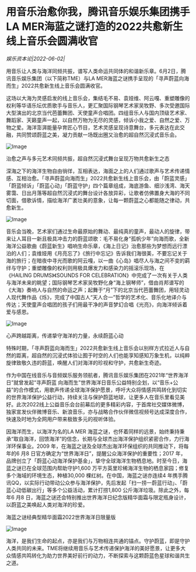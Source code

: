 # 用音乐治愈你我，腾讯音乐娱乐集团携手LA MER海蓝之谜打造的2022共愈新生线上音乐会圆满收官

*娱乐资本论|2022-06-02|*

用音乐让人类与海洋同频共振，谱写人类命运共同体的和谐新乐章。6月2日，腾讯音乐娱乐集团（以下简称TME）与LA MER海蓝之谜携手呈现的「寻声蔚蓝向海而生」2022共愈新生线上音乐会圆满收官。

这场以大海为灵感启发的线上音乐会，集结毛不易、袁娅维、阿云嘎、重塑雕像的权利等华语乐坛优质歌手与音乐人，更汇聚国际钢琴艺术家吴牧野、多次受邀国际大型演出的北京当代芭蕾舞团、天使童声合唱团。四组音乐人与国内顶级艺术家、舞蹈家、天籁童声一起，以自然万物为无尽的灵感，倾诉小我之爱、自然之爱、万物之爱。海洋澎湃能量孕育匠心节目，艺术灵感呈现诗意舞台，多元表达在此交融，共同赞颂蔚蓝之美，凝力贡献一场既出圈又治愈的超自然沉浸式音乐会。

![Image](http://static.ylzbl.com/uploads/ueditor/php/upload/image/20220602/1654174020258790.png)

治愈之声与多元艺术同频共振，超自然沉浸式舞台呈现万物共愈新生之态

深海之下的海洋生物自由徜徉，互相表达，海面之上的人们通过歌声与艺术传递情感、互相治愈。「寻声蔚蓝向海而生」2022共愈新生线上音乐会，由「蔚蓝灵感」「蔚蓝倾诉」「蔚蓝心动」「蔚蓝守护」四个篇章组成，海底游鱼、细沙浅湾、海天雾霭、日出月落等超自然沉浸式的舞台设计各放异彩，让歌者仿佛置身大海的不同切面，借歌诉情，描绘海洋广袤壮美的意象，让每一颗蔚蓝之心都能随之律动，共愈新生。

![Image](http://static.ylzbl.com/uploads/ueditor/php/upload/image/20220602/1654174177302254.jpeg)

音乐会当晚，艺术家们通过生命最原始的舞动、最纯真的童声，最动人的旋律，带来让人耳目一新且极具冲击力的蔚蓝颂歌：毛不易化身“孤帆少年”向海而歌，全新海洋公益歌曲《蔚蓝新生》唱响生命乐章，《海上日记》治愈那些为梦想而远行漂泊的人们；袁维娅用《月亮忘了》《旅行中忘记》告诉我们海很美，不要忘记关于海的旅行；在暗夜中寻光而歌的阿云嘎，以一曲《心岛》唱尽人与海之间不变的羁绊与守护；重塑雕像的权利则用极具爆发力和感染力的摇滚乐现场，在《HAILING DRUMS》《SOUNDS FOR CELEBRATION》中完成了一次有关于人类与海洋未来的眺望；国际钢琴艺术家吴牧野化身“海上钢琴师”，借由肖邦谱写的《大海》奏响人与自然的命运之声；起舞于“月”下的北京当代芭蕾舞团，用轻灵动人现代舞作品《烁》，完成了中国古人“天人合一”哲学的艺术化、音乐化地译介与传达；天使童声合唱团的孩子们用最干净的声音梦幻合唱《光亮》，向海洋倾诉着爱与感恩。

![Image](http://static.ylzbl.com/uploads/ueditor/php/upload/image/20220602/1654174225564569.jpeg)

心声跨越距离，传递挚守海洋的力量，永续蔚蓝心动

特殊时期，「寻声蔚蓝向海而生」2022共愈新生线上音乐会以别样方式拉近人与自然的距离，超自然的沉浸式体验让囿于时空的人们也能享知感知万象生机，以纯粹旋律致敬久违的蔚蓝，唤醒人们对海洋的珍视和守护，共愈新生奇迹。

作为中国在线音乐与音频娱乐服务领航者，腾讯音乐娱乐集团在2021年“世界海洋日”就曾发起“寻声蔚蓝 向海而生”世界海洋日音乐公益特别企划，以“音乐+公益”的合作模式，用歌声传递全球海洋保护愿景，呼吁大众将情感共鸣转化到切实的世界海洋保护公益行动，持续关注与保护蔚蓝地球，让更多人在音乐里看见美好。此次2022线上公益音乐会台前幕后的更多精彩内容，于首席社交媒体微博，独家宣发伙伴微博音乐、新浪音乐，亦与战略合作伙伴微信视频号达成深度合作，快速及时地为全网用户带来极致多元的视听体验。

因海洋而生，以海洋为名的LA MER 海蓝之谜，也怀着同样的远景，始终秉持秉承“取自海洋，回馈海洋”的信念，长期与全球杰出海洋保护组织紧密合作，力行海洋环保事业。2009 年，在海蓝之谜及全球杰出海洋环保组织的共同推动下，将每年的6 月8 日官方确定为“世界海洋日”，提醒公众海洋保护的重要性；2017 年，品牌创立了「蔚蓝心动海洋保护基金」，挚守全球海洋生物栖息地。时至今日，海蓝之谜已在全球范围内帮助守护1,600 万平方英里珍稀海洋生物的栖息家园；修复多个海域的环境生态，种植30,000 棵红树。在中国，海蓝之谜亦连续4 年携手腾讯QQ，以实际行动带动公众参与海洋保护，先后发起「扫一捞一蔚蓝行动」、「蔚蓝心动低碳出行」等多个公益活动，累计打捞1,800 公斤海洋垃圾。除此之外，每年6 月8 日，海蓝之谜还会特别推出世界海洋日纪念版精华面霜与限定瓶身设计，以蔚蓝之美唤起人类对海洋的珍爱。

海蓝之谜经典型精华面霜2022世界海洋日限量版

![Image](http://static.ylzbl.com/uploads/ueditor/php/upload/image/20220602/1654174236906775.png)

海洋，是我们生命的起点，亦是我们与万物相连共通的锚点。守护蔚蓝，即是守护人类共同的未来。TME将继续用音乐与艺术传递保护海洋的美好愿景，让更多大众情感共鸣转化为助力世界美好前行的动力，不断探索与这颗蔚蓝色星球和谐共生之道。


